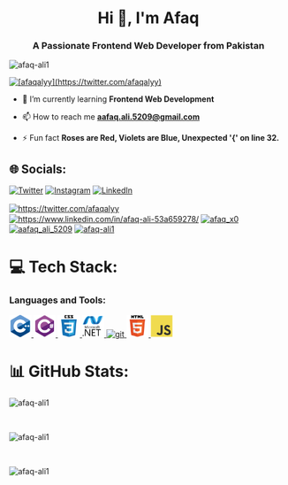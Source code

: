 <h1 align="center">Hi 👋, I'm Afaq </h1>
<h3 align="center"> A Passionate Frontend Web Developer from Pakistan</h3>

<p align="left"> <img src="https://komarev.com/ghpvc/?username=afaq-ali1&label=Profile%20views&color=210eb4&style=flat" alt="afaq-ali1" /> </p>

<p align="left"> <a href="https://twitter.com/afaqalyy" target="blank"><img src="https://img.shields.io/twitter/follow/afaqalyy?logo=twitter&style=for-the-badge" alt="[afaqalyy](https://twitter.com/afaqalyy)" /></a> </p>

- 🌱 I’m currently learning **Frontend Web Development**

- 📫 How to reach me **aafaq.ali.5209@gmail.com**

- ⚡ Fun fact **Roses are Red, Violets are Blue, Unexpected '{' on line 32.**

## 🌐 Socials:
[![Twitter](https://img.shields.io/badge/Twitter-%231DA1F2.svg?logo=Twitter&logoColor=white)](afaqalyy) [![Instagram](https://img.shields.io/badge/Instagram-%23E4405F.svg?logo=Instagram&logoColor=white)](https://instagram.com/afaq_x0) [![LinkedIn](https://img.shields.io/badge/LinkedIn-%230077B5.svg?logo=linkedin&logoColor=white)]([https://www.linkedin.com/in/afaq-ali-53a659278/)  

<p align="left">
<a href="https://twitter.com/afaqalyy" target="blank"><img align="center" src="https://raw.githubusercontent.com/rahuldkjain/github-profile-readme-generator/master/src/images/icons/Social/twitter.svg" alt="https://twitter.com/afaqalyy" height="30" width="40" /></a>
<a href="https://linkedin.com/in/https://www.linkedin.com/in/afaq-ali-53a659278/" target="blank"><img align="center" src="https://raw.githubusercontent.com/rahuldkjain/github-profile-readme-generator/master/src/images/icons/Social/linked-in-alt.svg" alt="https://www.linkedin.com/in/afaq-ali-53a659278/" height="30" width="40" /></a>
<a href="https://instagram.com/afaq_x0" target="blank"><img align="center" src="https://raw.githubusercontent.com/rahuldkjain/github-profile-readme-generator/master/src/images/icons/Social/instagram.svg" alt="afaq_x0" height="30" width="40" /></a>
<a href="https://www.hackerrank.com/aafaq_ali_5209" target="blank"><img align="center" src="https://raw.githubusercontent.com/rahuldkjain/github-profile-readme-generator/master/src/images/icons/Social/hackerrank.svg" alt="aafaq_ali_5209" height="30" width="40" /></a>
<a href="https://www.leetcode.com/afaq-ali1" target="blank"><img align="center" src="https://raw.githubusercontent.com/rahuldkjain/github-profile-readme-generator/master/src/images/icons/Social/leet-code.svg" alt="afaq-ali1" height="30" width="40" /></a>
</p>

# 💻 Tech Stack:
<h3 align="left">Languages and Tools:</h3>
<p align="left"> <a href="https://www.w3schools.com/cpp/" target="_blank" rel="noreferrer"> <img src="https://raw.githubusercontent.com/devicons/devicon/master/icons/cplusplus/cplusplus-original.svg" alt="cplusplus" width="40" height="40"/> </a> <a href="https://www.w3schools.com/cs/" target="_blank" rel="noreferrer"> <img src="https://raw.githubusercontent.com/devicons/devicon/master/icons/csharp/csharp-original.svg" alt="csharp" width="40" height="40"/> </a> <a href="https://www.w3schools.com/css/" target="_blank" rel="noreferrer"> <img src="https://raw.githubusercontent.com/devicons/devicon/master/icons/css3/css3-original-wordmark.svg" alt="css3" width="40" height="40"/> </a> <a href="https://dotnet.microsoft.com/" target="_blank" rel="noreferrer"> <img src="https://raw.githubusercontent.com/devicons/devicon/master/icons/dot-net/dot-net-original-wordmark.svg" alt="dotnet" width="40" height="40"/> </a> <a href="https://git-scm.com/" target="_blank" rel="noreferrer"> <img src="https://www.vectorlogo.zone/logos/git-scm/git-scm-icon.svg" alt="git" width="40" height="40"/> </a> <a href="https://www.w3.org/html/" target="_blank" rel="noreferrer"> <img src="https://raw.githubusercontent.com/devicons/devicon/master/icons/html5/html5-original-wordmark.svg" alt="html5" width="40" height="40"/> </a> <a href="https://developer.mozilla.org/en-US/docs/Web/JavaScript" target="_blank" rel="noreferrer"> <img src="https://raw.githubusercontent.com/devicons/devicon/master/icons/javascript/javascript-original.svg" alt="javascript" width="40" height="40"/> </a> </p>

# 📊 GitHub Stats:
<p><img align="center" src="https://github-readme-streak-stats.herokuapp.com/?user=afaq-ali1&theme=dark" alt="afaq-ali1" /></p>
<br/>

<p>&nbsp;<img align="left" src="https://github-readme-stats.vercel.app/api?username=afaq-ali1&show_icons=true&theme=dark&locale=en" alt="afaq-ali1" /></p>
<br/>

<p><img align="left" src="https://github-readme-stats.vercel.app/api/top-langs?username=afaq-ali1&show_icons=true&theme=dark&locale=en&layout=compact" alt="afaq-ali1" /></p>
<br/>
